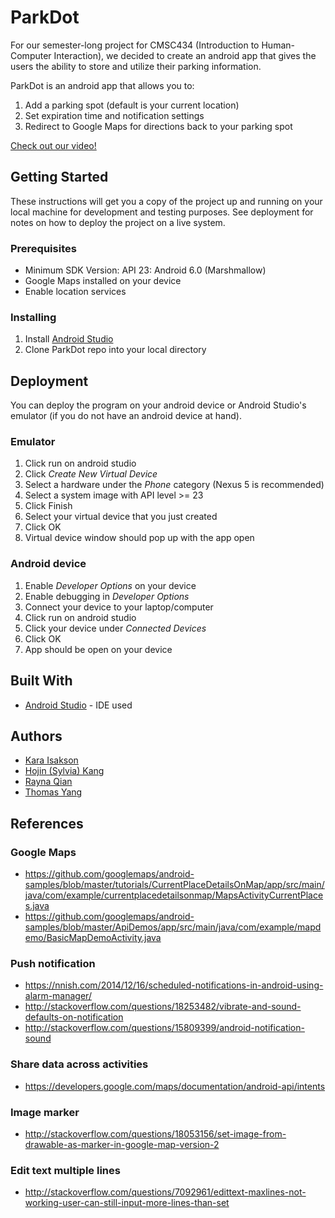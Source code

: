# ParkDot

For our semester-long project for CMSC434 (Introduction to Human-Computer Interaction), we decided to create an android app that gives the users the ability to store and utilize their parking information.

ParkDot is an android app that allows you to:

1. Add a parking spot (default is your current location)
2. Set expiration time and notification settings
3. Redirect to Google Maps for directions back to your parking spot

[Check out our video!](https://youtu.be/jerz8TjsoiI)

## Getting Started

These instructions will get you a copy of the project up and running on your local machine for development and testing purposes. See deployment for notes on how to deploy the project on a live system.

### Prerequisites

* Minimum SDK Version: API 23: Android 6.0 (Marshmallow)
* Google Maps installed on your device
* Enable location services

### Installing

1. Install [Android Studio](https://developer.android.com/studio/index.html)
2. Clone ParkDot repo into your local directory

## Deployment

You can deploy the program on your android device or Android Studio's emulator (if you do not have an android device at hand).

### Emulator

1. Click run on android studio
2. Click *Create New Virtual Device*
3. Select a hardware under the *Phone* category (Nexus 5 is recommended)
4. Select a system image with API level >= 23
5. Click Finish
6. Select your virtual device that you just created
7. Click OK
8. Virtual device window should pop up with the app open

### Android device

1. Enable *Developer Options* on your device
2. Enable debugging in *Developer Options*
3. Connect your device to your laptop/computer
4. Click run on android studio
5. Click your device under *Connected Devices*
6. Click OK
7. App should be open on your device

## Built With

* [Android Studio](https://developer.android.com/studio/index.html) - IDE used

## Authors

* [Kara Isakson](https://github.com/kisakson)
* [Hojin (Sylvia) Kang](https://github.com/hojinskang)
* [Rayna Qian](https://github.com/raynaqian)
* [Thomas Yang](https://github.com/Seiashun)

## References

### Google Maps

* https://github.com/googlemaps/android-samples/blob/master/tutorials/CurrentPlaceDetailsOnMap/app/src/main/java/com/example/currentplacedetailsonmap/MapsActivityCurrentPlaces.java
* https://github.com/googlemaps/android-samples/blob/master/ApiDemos/app/src/main/java/com/example/mapdemo/BasicMapDemoActivity.java

### Push notification

* https://nnish.com/2014/12/16/scheduled-notifications-in-android-using-alarm-manager/
* http://stackoverflow.com/questions/18253482/vibrate-and-sound-defaults-on-notification
* http://stackoverflow.com/questions/15809399/android-notification-sound

### Share data across activities

* https://developers.google.com/maps/documentation/android-api/intents

### Image marker

* http://stackoverflow.com/questions/18053156/set-image-from-drawable-as-marker-in-google-map-version-2

### Edit text multiple lines

* http://stackoverflow.com/questions/7092961/edittext-maxlines-not-working-user-can-still-input-more-lines-than-set
